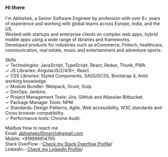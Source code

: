 ### Hi there

I'm Abhishek, a Senior Software Engineer by profession with over 6+ years of experience and working with global teams across Europe, India, and the US.<br />
Worked with startups and enterprise clients on complex web apps, hybrid mobile apps using a wide range of libraries and frameworks.<br />
Developed products for industries such as eCommerce, FIntech, healthcare, communication, real estate, music and entertainment and adventure sports.<br />

Skills<br />
✓ Technologies: JavaScript, TypeScript, React, Redux, Thunk, PWA.<br />
✓ JS Libraries: AngularJS/2/4/9+, React.<br />
✓ CSS Libraries: Styled Components, SASS/SCSS, Bootstrap 4, Antd working knowledge.<br />
✓ Module Bundler: Webpack, Grunt, Gulp.<br />
✓ DevOps: Jenkins.<br />
✓ Project Management Tools: Jira, GitHub and Atlassian Bitbucket.<br />
✓ Package Manager Tools: NPM.<br />
✓ Standards: Design Patterns, Agile, Web accessibility, W3C standards and Cross browser compatibility.<br />
✓ Performance tools: Chrome Audit.<br />

Mailbox How to reach me<br />
Email: abhisheks10march@gmail.com<br />
Mobile: +919996614765<br />
Stack OverFlow :-<a href="https://stackoverflow.com/users/3932773/abhishek" target="_blank">Check my Stack Overflow Profile</a>/<br />
LinkedIn:- <a href="https://www.linkedin.com/in/abhishek-sharma-a5b157a9" target="_blank">Check my LinkedIn Profile</a>/<br />
